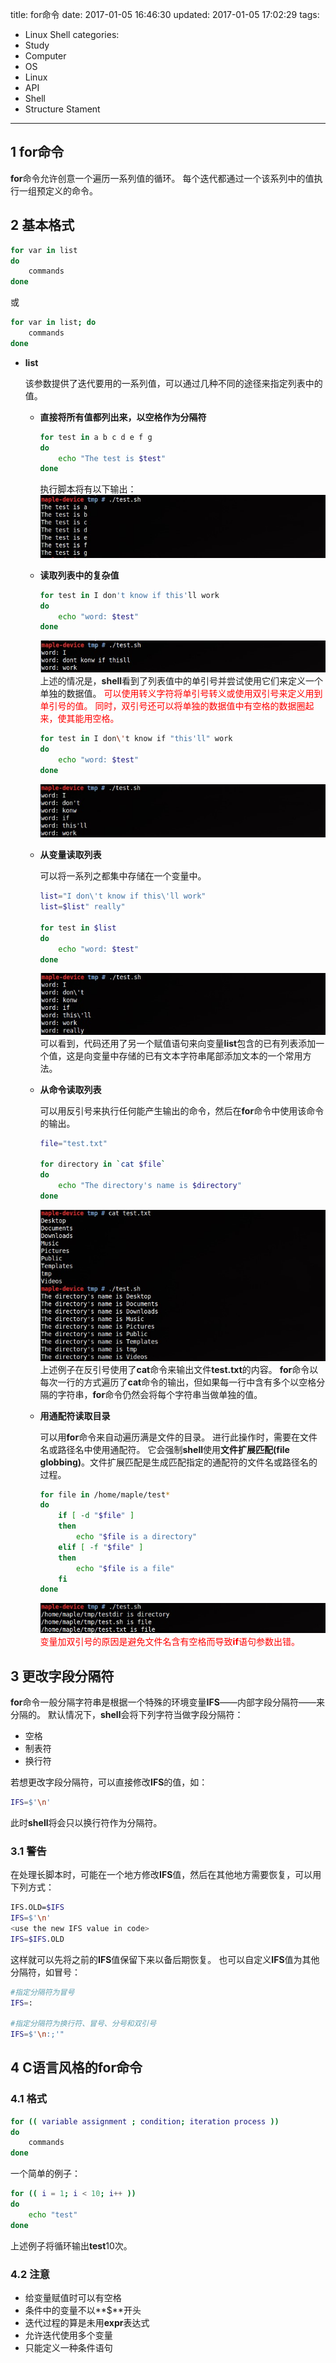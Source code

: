 title: for命令
date: 2017-01-05 16:46:30
updated: 2017-01-05 17:02:29
tags:
- Linux Shell
categories:
- Study
- Computer
- OS
- Linux
- API
- Shell
- Structure  Stament
---
## 1 for命令

**for**命令允许创意一个遍历一系列值的循环。
每个迭代都通过一个该系列中的值执行一组预定义的命令。

## 2 基本格式

```sh
for var in list
do
    commands
done
```

或

```sh
for var in list; do
    commands
done
```

- **list**

    该参数提供了迭代要用的一系列值，可以通过几种不同的途径来指定列表中的值。

    + **直接将所有值都列出来，以空格作为分隔符**

        ```sh
        for test in a b c d e f g
        do 
            echo "The test is $test"
        done
        ```
        执行脚本将有以下输出：
        ![](../post_img/586e07e6ab6441209e00478d)

    + **读取列表中的复杂值**

        ```sh
        for test in I don't know if this'll work
        do
            echo "word: $test"
        done
        ```
        ![](../post_img/586e07efab6441236e0046bd)
        上述的情况是，**shell**看到了列表值中的单引号并尝试使用它们来定义一个单独的数据值。
        <font color=red>可以使用转义字符将单引号转义或使用双引号来定义用到单引号的值。
        同时，双引号还可以将单独的数据值中有空格的数据圈起来，使其能用空格。</font>

        ```sh
        for test in I don\'t know if "this'll" work
        do
            echo "word: $test"
        done
        ```
        ![](../post_img/586e0800ab6441236e0046c3)

    + **从变量读取列表**

        可以将一系列之都集中存储在一个变量中。

        ```sh
        list="I don\'t know if this\'ll work"
        list=$list" really"

        for test in $list
        do
            echo "word: $test"
        done
        ```
        ![](../post_img/586e0819ab6441236e0046cc)
        可以看到，代码还用了另一个赋值语句来向变量**list**包含的已有列表添加一个值，这是向变量中存储的已有文本字符串尾部添加文本的一个常用方法。

    + **从命令读取列表**

        可以用反引号来执行任何能产生输出的命令，然后在**for**命令中使用该命令的输出。

        ```sh
        file="test.txt"

        for directory in `cat $file`
        do
            echo "The directory's name is $directory"
        done
        ```

        ![](../post_img/586e0825ab6441209e00479b)
        上述例子在反引号使用了**cat**命令来输出文件**test.txt**的内容。
        **for**命令以每次一行的方式遍历了**cat**命令的输出，但如果每一行中含有多个以空格分隔的字符串，**for**命令仍然会将每个字符串当做单独的值。

    + **用通配符读取目录**

        可以用**for**命令来自动遍历满是文件的目录。
        进行此操作时，需要在文件名或路径名中使用通配符。
        它会强制**shell**使用**文件扩展匹配(file globbing)**。文件扩展匹配是生成匹配指定的通配符的文件名或路径名的过程。

        ```sh
        for file in /home/maple/test*
        do
            if [ -d "$file" ]
            then 
                echo "$file is a directory"
            elif [ -f "$file" ]
            then 
                echo "$file is a file"
            fi
        done
        ```
        ![](../post_img/586e082fab6441209e00479d)
        <font color=red>变量加双引号的原因是避免文件名含有空格而导致**if**语句参数出错。</font>

## 3 更改字段分隔符

**for**命令一般分隔字符串是根据一个特殊的环境变量**IFS**——内部字段分隔符——来分隔的。
默认情况下，**shell**会将下列字符当做字段分隔符：

- 空格
- 制表符
- 换行符

若想更改字段分隔符，可以直接修改**IFS**的值，如：

```sh
IFS=$'\n'
```

此时**shell**将会只以换行符作为分隔符。

### 3.1 警告

在处理长脚本时，可能在一个地方修改**IFS**值，然后在其他地方需要恢复，可以用下列方式：

```sh
IFS.OLD=$IFS
IFS=$'\n'
<use the new IFS value in code>
IFS=$IFS.OLD
```

这样就可以先将之前的**IFS**值保留下来以备后期恢复。
也可以自定义**IFS**值为其他分隔符，如冒号：

```sh
#指定分隔符为冒号
IFS=:

#指定分隔符为换行符、冒号、分号和双引号
IFS=$'\n:;'"
```

## 4 C语言风格的for命令

### 4.1 格式

```sh
for (( variable assignment ; condition; iteration process ))
do
    commands
done
```

一个简单的例子：

```sh
for (( i = 1; i < 10; i++ ))
do 
    echo "test"
done
```

上述例子将循环输出**test**10次。

### 4.2 注意

- 给变量赋值时可以有空格
- 条件中的变量不以**$**开头
- 迭代过程的算是未用**expr**表达式
- 允许迭代使用多个变量
- 只能定义一种条件语句